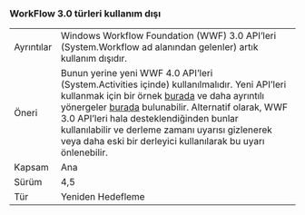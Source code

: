 ### <a name="workflow-30-types-are-obsolete"></a>WorkFlow 3.0 türleri kullanım dışı

|   |   |
|---|---|
|Ayrıntılar|Windows Workflow Foundation (WWF) 3.0 API’leri (System.Workflow ad alanından gelenler) artık kullanım dışıdır.|
|Öneri|Bunun yerine yeni WWF 4.0 API’leri (System.Activities içinde) kullanılmalıdır. Yeni API’leri kullanmak için bir örnek [burada](~/docs/framework/windows-workflow-foundation/how-to-update-the-definition-of-a-running-workflow-instance.md) ve daha ayrıntılı yönergeler [burada](https://blogs.msdn.com/b/workflowteam/archive/2012/02/08/deprecatingwf3.aspx) bulunabilir. Alternatif olarak, WWF 3.0 API’leri hala desteklendiğinden bunlar kullanılabilir ve derleme zamanı uyarısı gizlenerek veya daha eski bir derleyici kullanılarak bu uyarı önlenebilir.|
|Kapsam|Ana|
|Sürüm|4,5|
|Tür|Yeniden Hedefleme|

